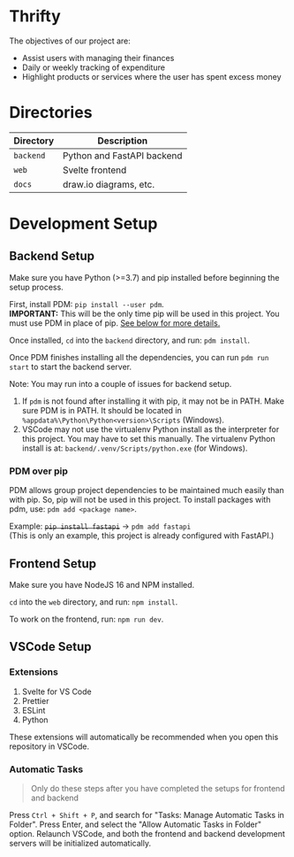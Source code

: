 # Thrifty

The objectives of our project are:

- Assist users with managing their finances
- Daily or weekly tracking of expenditure
- Highlight products or services where the user has spent excess money

# Directories

| Directory | Description |
|---|---|
|`backend` | Python and FastAPI backend |
| `web` | Svelte frontend |
| `docs` | draw.io diagrams, etc. |

# Development Setup

## Backend Setup

Make sure you have Python (>=3.7) and pip installed before beginning the setup process.

First, install PDM: `pip install --user pdm`.\
**IMPORTANT:** This will be the only time pip will be used in this project. You must use PDM in place of pip. [See below for more details.](#pdm-over-pip)

Once installed, `cd` into the `backend` directory, and run: `pdm install`.

Once PDM finishes installing all the dependencies, you can run `pdm run start` to start the backend server.

Note: You may run into a couple of issues for backend setup.

1. If `pdm` is not found after installing it with pip, it may not be in PATH. Make sure PDM is in PATH. It should be located in `%appdata%\Python\Python<version>\Scripts` (Windows).
2. VSCode may not use the virtualenv Python install as the interpreter for this project. You may have to set this manually. The virtualenv Python install is at: `backend/.venv/Scripts/python.exe` (for Windows).

### PDM over pip

PDM allows group project dependencies to be maintained much easily than with pip. So, pip will not be used in this project. To install packages with pdm, use: `pdm add <package name>`.

Example: ~~`pip install fastapi`~~ → `pdm add fastapi`\
(This is only an example, this project is already configured with FastAPI.)

## Frontend Setup

Make sure you have NodeJS 16 and NPM installed.

`cd` into the `web` directory, and run: `npm install`.

To work on the frontend, run: `npm run dev`.

## VSCode Setup

### Extensions

1. Svelte for VS Code
2. Prettier
3. ESLint
4. Python

These extensions will automatically be recommended when you open this repository in VSCode.

### Automatic Tasks

> Only do these steps after you have completed the setups for frontend and backend

Press `Ctrl + Shift + P`, and search for "Tasks: Manage Automatic Tasks in Folder". Press Enter, and select the "Allow Automatic Tasks in Folder" option. Relaunch VSCode, and both the frontend and backend development servers will be initialized automatically.
